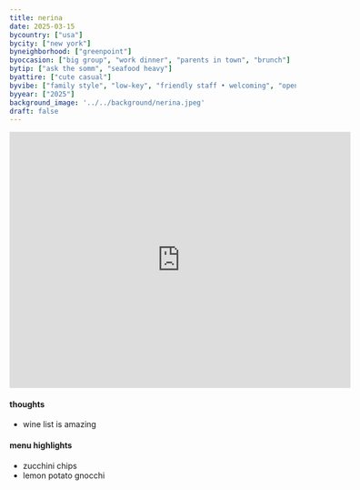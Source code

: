```yaml
---
title: nerina
date: 2025-03-15
bycountry: ["usa"]
bycity: ["new york"]
byneighborhood: ["greenpoint"]
byoccasion: ["big group", "work dinner", "parents in town", "brunch"]
bytip: ["ask the somm", "seafood heavy"]
byattire: ["cute casual"]
byvibe: ["family style", "low-key", "friendly staff • welcoming", "open • airy"]
byyear: ["2025"]
background_image: '../../background/nerina.jpeg'
draft: false
---
```


<iframe src="https://www.google.com/maps/embed?pb=!1m18!1m12!1m3!1d3023.154230416134!2d-73.9578756!3d40.7366317!2m3!1f0!2f0!3f0!3m2!1i1024!2i768!4f13.1!3m3!1m2!1s0x89c2594179f331b7%3A0x697ed9d5863b656!2sNerina!5e0!3m2!1sen!2sus!4v1743354006432!5m2!1sen!2sus" width="600" height="450" style="border:0;" allowfullscreen="" loading="lazy" referrerpolicy="no-referrer-when-downgrade"></iframe>

#### thoughts
* wine list is amazing

#### menu highlights
* zucchini chips
* lemon potato gnocchi
